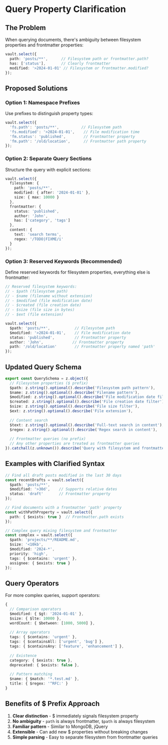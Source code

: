 # Query Property Clarification

## The Problem

When querying documents, there's ambiguity between filesystem properties and frontmatter properties:

```typescript
vault.select({ 
  path: 'posts/**',      // Filesystem path or frontmatter.path?
  has: ['status'],       // Clearly frontmatter
  modified: '>2024-01-01' // Filesystem or frontmatter.modified?
});
```

## Proposed Solutions

### Option 1: Namespace Prefixes

Use prefixes to distinguish property types:

```typescript
vault.select({
  'fs.path': 'posts/**',          // Filesystem path
  'fs.modified': '>2024-01-01',    // File modification time
  'fm.status': 'published',        // Frontmatter property
  'fm.path': '/old/location',      // Frontmatter path property
});
```

### Option 2: Separate Query Sections

Structure the query with explicit sections:

```typescript
vault.select({
  filesystem: {
    path: 'posts/**',
    modified: { after: '2024-01-01' },
    size: { max: 10000 }
  },
  frontmatter: {
    status: 'published',
    author: 'John',
    has: ['category', 'tags']
  },
  content: {
    text: 'search terms',
    regex: '/TODO|FIXME/i'
  }
});
```

### Option 3: Reserved Keywords (Recommended)

Define reserved keywords for filesystem properties, everything else is frontmatter:

```typescript
// Reserved filesystem keywords:
// - $path (filesystem path)
// - $name (filename without extension)  
// - $modified (file modification date)
// - $created (file creation date)
// - $size (file size in bytes)
// - $ext (file extension)

vault.select({
  $path: 'posts/**',           // Filesystem path
  $modified: '>2024-01-01',    // File modification date
  status: 'published',         // Frontmatter property
  author: 'John',             // Frontmatter property
  path: '/old/location'        // Frontmatter property named 'path'
});
```

## Updated Query Schema

```typescript
export const QuerySchema = z.object({
  // Filesystem properties ($ prefix)
  $path: z.string().optional().describe('Filesystem path pattern'),
  $name: z.string().optional().describe('Filename pattern'),
  $modified: z.string().optional().describe('File modification date filter'),
  $created: z.string().optional().describe('File creation date filter'),
  $size: z.string().optional().describe('File size filter'),
  $ext: z.string().optional().describe('File extension'),
  
  // Content search
  $text: z.string().optional().describe('Full-text search in content'),
  $regex: z.string().optional().describe('Regex search in content'),
  
  // Frontmatter queries (no prefix)
  // Any other properties are treated as frontmatter queries
}).catchall(z.unknown()).describe('Query with filesystem and frontmatter filters');
```

## Examples with Clarified Syntax

```typescript
// Find all draft posts modified in the last 30 days
const recentDrafts = vault.select({
  $path: 'posts/**',
  $modified: '>30d',    // Supports relative dates
  status: 'draft'       // Frontmatter property
});

// Find documents with a frontmatter 'path' property
const withPathProperty = vault.select({
  path: { $exists: true }  // Frontmatter.path exists
});

// Complex query mixing filesystem and frontmatter
const complex = vault.select({
  $path: 'projects/**/README.md',
  $size: '<10kb',
  $modified: '2024-*',
  priority: 'high',
  tags: { $contains: 'urgent' },
  assignee: { $exists: true }
});
```

## Query Operators

For more complex queries, support operators:

```typescript
{
  // Comparison operators
  $modified: { $gt: '2024-01-01' },
  $size: { $lte: 10000 },
  wordCount: { $between: [1000, 5000] },
  
  // Array operators
  tags: { $contains: 'urgent' },
  tags: { $containsAll: ['urgent', 'bug'] },
  tags: { $containsAny: ['feature', 'enhancement'] },
  
  // Existence
  category: { $exists: true },
  deprecated: { $exists: false },
  
  // Pattern matching
  $name: { $match: '*.test.md' },
  title: { $regex: '^RFC:' }
}
```

## Benefits of $ Prefix Approach

1. **Clear distinction** - $ immediately signals filesystem property
2. **No ambiguity** - `path` is always frontmatter, `$path` is always filesystem
3. **Familiar pattern** - Similar to MongoDB, jQuery
4. **Extensible** - Can add new $ properties without breaking changes
5. **Simple parsing** - Easy to separate filesystem from frontmatter queries